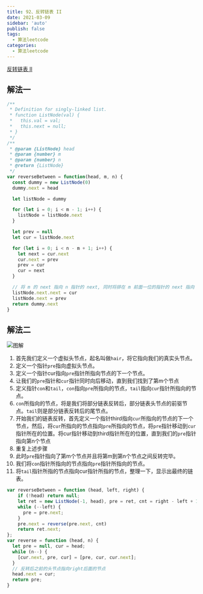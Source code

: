 ```yaml
---
title: 92、反转链表 II
date: 2021-03-09
sidebar: 'auto'
publish: false
tags: 
  - 算法leetcode
categories:
  - 算法leetcode
---
```

[反转链表 II](https://leetcode-cn.com/problems/reverse-linked-list-ii/)

## 解法一
```js
/**
 * Definition for singly-linked list.
 * function ListNode(val) {
 *   this.val = val;
 *   this.next = null;
 * }
 */
/**
 * @param {ListNode} head
 * @param {number} m
 * @param {number} n
 * @return {ListNode}
 */
var reverseBetween = function(head, m, n) {
  const dummy = new ListNode(0)
  dummy.next = head

  let listNode = dummy

  for (let i = 0; i < m - 1; i++) {
    listNode = listNode.next
  }

  let prev = null
  let cur = listNode.next

  for (let i = 0; i < n - m + 1; i++) {
    let next = cur.next
    cur.next = prev
    prev = cur
    cur = next
  }

  // 将 m 的 next 指向 n 指针的 next, 同时将排在 m 前面一位的指针的 next 指向 n
  listNode.next.next = cur
  listNode.next = prev
  return dummy.next
}
```

## 解法二
![图解](/leetcode/1.png)
1. 首先我们定义一个虚拟头节点，起名叫做`hair`，将它指向我们的真实头节点。
2. 定义一个指针`pre`指向虚拟头节点。
3. 定义一个指针cur指向`pre`指针所指向节点的下一个节点。
4. 让我们的`pre`指针和`cur`指针同时向后移动，直到我们找到了第m个节点
5. 定义指针`con`和`tail`，`con`指向`pre`所指向的节点，`tail`指向`cur`指针所指向的节点。
6. `con`所指向的节点，将是我们将部分链表反转后，部分链表头节点的前驱节点。`tail`则是部分链表反转后的尾节点。
7. 开始我们的链表反转，首先定义一个指针third指向`cur`所指向的节点的下一个节点，然后，将`cur`所指向的节点指向`pre`所指向的节点，将`pre`指针移动到`cur`指针所在的位置。将cur指针移动到third指针所在的位置，直到我们的`pre`指针指向第n个节点
8. 重复上述步骤
9. 此时`pre`指针指向了第m个节点并且将第m到第n个节点之间反转完毕。
10. 我们将`con`指针所指向的节点指向`pre`指针所指向的节点。
11. 将`tail`指针所指的节点指向cur指针所指的节点，整理一下，显示出最终的链表。
```js
var reverseBetween = function (head, left, right) {
    if (!head) return null;
    let ret = new ListNode(-1, head), pre = ret, cnt = right - left + 1;
    while (--left) {
      pre = pre.next;
    }
    pre.next = reverse(pre.next, cnt)
    return ret.next;
};
var reverse = function (head, n) {
  let pre = null, cur = head;
  while (n--) {
    [cur.next, pre, cur] = [pre, cur, cur.next];
  }
  // 反转后之前的头节点指向right后面的节点
  head.next = cur;
  return pre;
}
```
